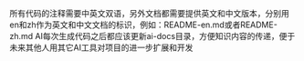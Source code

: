 所有代码的注释需要中英文双语，另外文档都需要提供英文和中文版本，分别用en和zh作为英文和中文文档的标识，例如：README-en.md或者README-zh.md
AI每次生成代码之后都应该更新ai-docs目录，方便知识内容的传递，便于未来其他人用其它AI工具对项目的进一步扩展和开发
